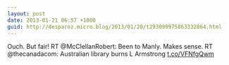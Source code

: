 ```yaml
---
layout: post
date: 2013-01-21 06:57 +1000
guid: http://desparoz.micro.blog/2013/01/20/t293099975863332864.html
---
```

Ouch. But fair! RT @McClellanRobert: Been to Manly. Makes sense. RT @thecanadacom: Australian library burns L Armstrong [t.co/VFNfgQwm](http://t.co/VFNfgQwm)

